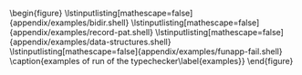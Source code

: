 \begin{figure}
  \lstinputlisting[mathescape=false]{appendix/examples/bidir.shell}
  \lstinputlisting[mathescape=false]{appendix/examples/record-pat.shell}
  \lstinputlisting[mathescape=false]{appendix/examples/data-structures.shell}
  \lstinputlisting[mathescape=false]{appendix/examples/funapp-fail.shell}
  \caption{examples of run of the typechecker\label{examples}}
\end{figure}
